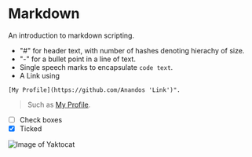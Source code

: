 # Markdown
An introduction to markdown scripting.
- "#" for header text, with number of hashes denoting hierachy of size.
- "-" for a bullet point in a line of text.
- Single speech marks to encapsulate `code text`.
- A Link using 
```
[My Profile](https://github.com/Anandos 'Link')". 
```
> Such as [My Profile](https://github.com/Anandos 'Link').

- [ ] Check boxes
- [x] Ticked

![Image of Yaktocat](https://octodex.github.com/images/yaktocat.png)
